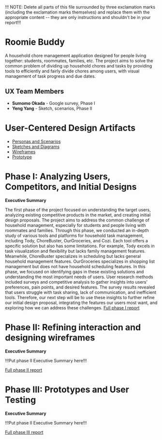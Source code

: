 !!! NOTE: Delete all parts of this file surrounded by three exclamation marks (including the exclamation marks themselves) and replace them with the appropriate content -- they are only instructions and shouldn't be in your report!!!

# Roomie Buddy
A household chore management application designed for people living together: students, roommates, families, etc. The project aims to solve the common problem of dividing up household chores and tasks by providing tools to efficiently and fairly divide chores among users, with visual management of task progress and due dates.

## UX Team Members

* **Sumomo Okada** - Google survey, Phase I 
* **Yeng Yang** - Sketch, scenarios, Phase II

# User-Centered Design Artifacts

* [Personas and Scenarios](personas/)
* [Sketches and Diagrams](sketches/)
* [Wireframes](wireframes/)
* [Prototype](#)

# Phase I: Analyzing Users, Competitors, and Initial Designs

**Executive Summary**

The first phase of the project focused on understanding the target users, analyzing existing competitive products in the market, and creating initial design proposals. The project aims to address the common challenge of household management, especially for students and people living with roommates and families. Through this phase, we conducted an in-depth study of various tools and platforms for household task management, including Tody, ChoreBuster, OurGroceries, and Cozi. Each tool offers a specific solution but also has some limitations. For example, Tody excels in task visualization and flexibility but lacks family management features. Meanwhile, ChoreBuster specializes in scheduling but lacks general household management features. OurGroceries specializes in shopping list management but does not have household scheduling features. In this phase, we focused on identifying gaps in these existing solutions and understanding the most important needs of users. User research methods included surveys and competitive analysis to gather insights into users' preferences, pain points, and desired features. The survey results revealed that users struggle with task sharing, lack of communication, and inefficient tools. Therefore, our next step will be to use these insights to further refine our initial design proposal, integrating the features our users most want, and exploring how we can address these challenges.
[Full phase I report](phaseI/)

# Phase II: Refining interaction and designing wireframes

**Executive Summary**

!!!Put phase II Executive Summary here!!!

[Full phase II report](phaseII/)

# Phase III: Prototypes and User Testing

**Executive Summary**

!!!Put phase II Executive Summary here!!!

[Full phase III report](phaseIII/)
